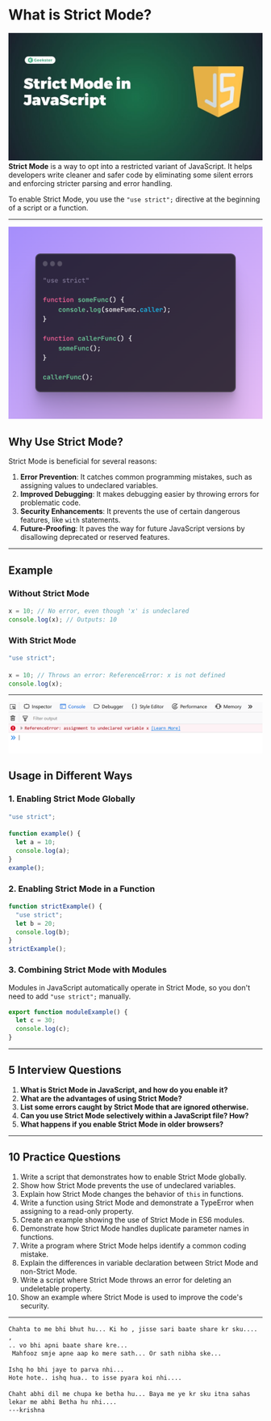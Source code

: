 
# What is Strict Mode?
![alt text](image-3.png)
**Strict Mode** is a way to opt into a restricted variant of JavaScript. It helps developers write cleaner and safer code by eliminating some silent errors and enforcing stricter parsing and error handling.

To enable Strict Mode, you use the `"use strict";` directive at the beginning of a script or a function.

---
![alt text](image.png)
## Why Use Strict Mode?

Strict Mode is beneficial for several reasons:

1. **Error Prevention**: It catches common programming mistakes, such as assigning values to undeclared variables.
2. **Improved Debugging**: It makes debugging easier by throwing errors for problematic code.
3. **Security Enhancements**: It prevents the use of certain dangerous features, like `with` statements.
4. **Future-Proofing**: It paves the way for future JavaScript versions by disallowing deprecated or reserved features.

---

## Example

### Without Strict Mode

```javascript
x = 10; // No error, even though 'x' is undeclared
console.log(x); // Outputs: 10
```

### With Strict Mode

```javascript
"use strict";

x = 10; // Throws an error: ReferenceError: x is not defined
console.log(x);
```

---
![alt text](image-2.png)
## Usage in Different Ways

### 1. Enabling Strict Mode Globally

```javascript
"use strict";

function example() {
  let a = 10;
  console.log(a);
}
example();
```

### 2. Enabling Strict Mode in a Function

```javascript
function strictExample() {
  "use strict";
  let b = 20;
  console.log(b);
}
strictExample();
```

### 3. Combining Strict Mode with Modules

Modules in JavaScript automatically operate in Strict Mode, so you don't need to add `"use strict";` manually.

```javascript
export function moduleExample() {
  let c = 30;
  console.log(c);
}
```

---

## 5 Interview Questions

1. **What is Strict Mode in JavaScript, and how do you enable it?**
2. **What are the advantages of using Strict Mode?**
3. **List some errors caught by Strict Mode that are ignored otherwise.**
4. **Can you use Strict Mode selectively within a JavaScript file? How?**
5. **What happens if you enable Strict Mode in older browsers?**

---

## 10 Practice Questions

1. Write a script that demonstrates how to enable Strict Mode globally.
2. Show how Strict Mode prevents the use of undeclared variables.
3. Explain how Strict Mode changes the behavior of `this` in functions.
4. Write a function using Strict Mode and demonstrate a TypeError when assigning to a read-only property.
5. Create an example showing the use of Strict Mode in ES6 modules.
6. Demonstrate how Strict Mode handles duplicate parameter names in functions.
7. Write a program where Strict Mode helps identify a common coding mistake.
8. Explain the differences in variable declaration between Strict Mode and non-Strict Mode.
9. Write a script where Strict Mode throws an error for deleting an undeletable property.
10. Show an example where Strict Mode is used to improve the code's security.

---

```krishna
Chahta to me bhi bhut hu... Ki ho , jisse sari baate share kr sku.... ,
.. vo bhi apni baate share kre...
 Mahfooz smje apne aap ko mere sath... Or sath nibha ske...

Ishq ho bhi jaye to parva nhi...
Hote hote.. ishq hua.. to isse pyara koi nhi....

Chaht abhi dil me chupa ke betha hu... Baya me ye kr sku itna sahas lekar me abhi Betha hu nhi....
---krishna
```